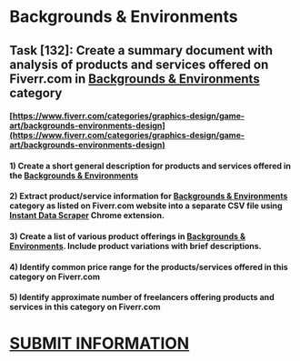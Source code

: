 # Backgrounds & Environments
## Task [132]: Create a summary document with analysis of products and services offered on Fiverr.com in [Backgrounds & Environments](https://www.fiverr.com/categories/graphics-design/game-art/backgrounds-environments-design) category
#### [https://www.fiverr.com/categories/graphics-design/game-art/backgrounds-environments-design](https://www.fiverr.com/categories/graphics-design/game-art/backgrounds-environments-design)
#### 1) Create a short general description for products and services offered in the [Backgrounds & Environments](https://www.fiverr.com/categories/graphics-design/game-art/backgrounds-environments-design)
#### 2) Extract product/service information for [Backgrounds & Environments](https://www.fiverr.com/categories/graphics-design/game-art/backgrounds-environments-design) category as listed on Fiverr.com website into a separate CSV file using [Instant Data Scraper](https://chrome.google.com/webstore/detail/instant-data-scraper/ofaokhiedipichpaobibbnahnkdoiiah) Chrome extension.
#### 3) Create a list of various product offerings in [Backgrounds & Environments](https://www.fiverr.com/categories/graphics-design/game-art/backgrounds-environments-design). Include product variations with brief descriptions.
#### 4) Identify common price range for the products/services offered in this category on Fiverr.com
#### 5) Identify approximate number of freelancers offering products and services in this category on Fiverr.com

# [SUBMIT INFORMATION](https://forms.office.com/r/8AEKjkLxKG)
